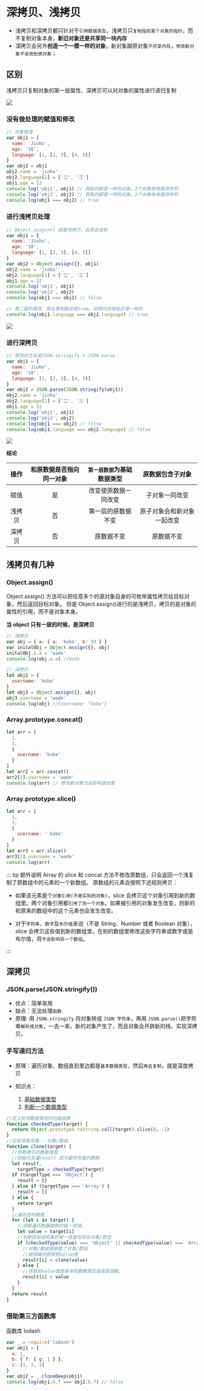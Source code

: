 # 深拷贝、浅拷贝

- 浅拷贝和深拷贝都只针对于`引用数据类型`，浅拷贝只`复制指向某个对象的指针`，而不复制对象本身，**新旧对象还是共享同一块内存**
- 深拷贝会另外**创造一个一模一样的对象**，新对象跟原对象`不共享内存`，`修改新对象不会改到原对象`；

## 区别

浅拷贝只复制对象的第一层属性、深拷贝可以对对象的属性进行递归复制

![](https://gitee.com/Jioho/img/raw/master/knowledge/20200614234832.png)

### 没有做处理的赋值和修改

```js
// 对象赋值
var obj1 = {
  name: 'Jioho',
  age: '18',
  language: [1, [2, 3], [4, 5]]
}
var obj2 = obj1
obj2.name = 'jioho'
obj2.language[1] = ['二', '三']
obj1.age = 22
console.log('obj1', obj1) // 获取的都是一样的对象。2个对象修改是同步的
console.log('obj2', obj2) // 获取的都是一样的对象。2个对象修改是同步的
console.log(obj1 === obj2) // true
```

### 进行浅拷贝处理

```js
// Object.assgin() 就是浅拷贝，后续会说到
var obj1 = {
  name: 'Jioho',
  age: '18',
  language: [1, [2, 3], [4, 5]]
}
var obj2 = Object.assign({}, obj1)
obj2.name = 'jioho'
obj2.language[1] = ['二', '三']
obj1.age = 22
console.log('obj1', obj1)
console.log('obj2', obj2)
console.log(obj1 === obj2) // false

// 第二层的属性，用全等判断还是true。说明内存地址还是一样的
console.log(obj1.language === obj2.language) // true
```

![](https://gitee.com/Jioho/img/raw/master/knowledge/20200614235647.png)

### 进行深拷贝

```js
// 常用的方法是JSON.stringify + JSON.parse
var obj1 = {
  name: 'Jioho',
  age: '18',
  language: [1, [2, 3], [4, 5]]
}
var obj2 = JSON.parse(JSON.stringify(obj1))
obj2.name = 'jioho'
obj2.language[1] = ['二', '三']
obj1.age = 22
console.log('obj1', obj1)
console.log('obj2', obj2)
console.log(obj1 === obj2) // false
console.log(obj1.language === obj2.language) // false
```

![](https://gitee.com/Jioho/img/raw/master/knowledge/20200615000343.png)

**结论**

|  操作  | 和原数据是否指向同一对象 | `第一层数据`为基础数据类型 |      原数据包含子对象      |
| :----: | :----------------------: | :------------------------: | :------------------------: |
|  赋值  |            是            |    改变使原数据一同改变    |       子对象一同改变       |
| 浅拷贝 |            否            |     第一层的原数据不变     | 原子对象会和新对象一起改变 |
| 深拷贝 |            否            |         原数据不变         |         原数据不变         |

## 浅拷贝有几种

### Object.assign()

Object.assign() 方法可以把任意多个的源对象自身的可枚举属性拷贝给目标对象，然后返回目标对象。
但是 Object.assign()进行的是浅拷贝，拷贝的是对象的属性的引用，而不是对象本身。

**当 object 只有一层的时候，是深拷贝**

```js
// 浅拷贝
var obj = { a: { a: 'kobe', b: 39 } }
var initalObj = Object.assign({}, obj)
initalObj.a.a = 'wade'
console.log(obj.a.a) //wade

// 深拷贝
let obj2 = {
  username: 'kobe'
}
let obj3 = Object.assign({}, obj)
obj3.username = 'wade'
console.log(obj) //{username: "kobe"}
```

### Array.prototype.concat()

```js
let arr = [
  1,
  3,
  {
    username: 'kobe'
  }
]
let arr2 = arr.concat()
arr2[2].username = 'wade'
console.log(arr) // 修改新对象也会影响源对象
```

### Array.prototype.slice()

```js
let arr = [
  1,
  3,
  {
    username: ' kobe'
  }
]
let arr3 = arr.slice()
arr3[2].username = 'wade'
console.log(arr)
```

::: tip 额外说明
Array 的 slice 和 concat 方法不修改原数组，只会返回一个浅复制了原数组中的元素的一个新数组。
原数组的元素会按照下述规则拷贝：

- 如果该元素是个`对象引用(不是实际的对象)`，slice 会拷贝这个对象引用到新的数组里。两个对象引用都`引用了同一个对象`。如果被引用的对象发生改变，则新的和原来的数组中的这个元素也会发生改变。

- 对于`字符串`、`数字`及`布尔值`来说（不是 String、Number 或者 Boolean 对象），slice 会拷贝这些值到新的数组里。在别的数组里修改这些字符串或数字或是布尔值，将`不会影响另一个数组`。

:::

## 深拷贝

### JSON.parse(JSON.stringify())

- 优点：简单易用
- 缺点：无法处理`函数`
- 原理: 用 `JSON.stringify` 将对象转成 `JSON 字符串`，再用 `JSON.parse()`把字符串`解析成对象`，一去一来，新的对象产生了，而且对象会开辟新的栈，实现深拷贝。

### 手写递归方法

- 原理：遍历对象、数组直到里边都是`基本数据类型`，然后`再去复制`，就是深度拷贝

- 知识点：

  1. [基础数据类型](../01.基础/JS的数据类型.html)
  2. [判断一个数据类型](../01.基础/typeof和instanceof.html)

```js
//定义检测数据类型的功能函数
function checkedType(target) {
  return Object.prototype.toString.call(target).slice(8, -1)
}
//实现深度克隆---对象/数组
function clone(target) {
  //判断拷贝的数据类型
  //初始化变量result 成为最终克隆的数据
  let result,
    targetType = checkedType(target)
  if (targetType === 'Object') {
    result = {}
  } else if (targetType === 'Array') {
    result = []
  } else {
    return target
  }
  //遍历目标数据
  for (let i in target) {
    //获取遍历数据结构的每一项值。
    let value = target[i]
    //判断目标结构里的每一值是否存在对象/数组
    if (checkedType(value) === 'Object' || checkedType(value) === 'Array') {
      //对象/数组里嵌套了对象/数组
      //继续遍历获取到value值
      result[i] = clone(value)
    } else {
      //获取到value值是基本的数据类型或者是函数。
      result[i] = value
    }
  }
  return result
}
```

### 借助第三方函数库

函数库 lodash

```js
var _ = require('lodash')
var obj1 = {
  a: 1,
  b: { f: { g: 1 } },
  c: [1, 2, 3]
}
var obj2 = _.cloneDeep(obj1)
console.log(obj1.b.f === obj2.b.f) // false
```
